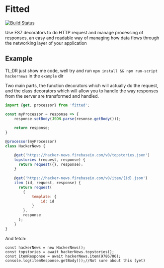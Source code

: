 Fitted
====

[![Build Status](https://travis-ci.org/JBlaak/Fitted.svg?branch=master)](https://travis-ci.org/JBlaak/Fitted)

Use ES7 decorators to do HTTP request and manage processing of responses, an easy and readable way of managing
how data flows through the networking layer of your application

Example
----

TL;DR just show me code, well try and run `npm install && npm run-script hackernews` in the `example` dir

Two main parts, the function decorators which will actually do the request, and the class decorators
which will allow you to handle the way responses from the server are transformed and handled.

```javascript
import {get, processor} from 'fitted';

const myProcessor = response => {
    response.setBody(JSON.parse(resonse.getBody()));
    
    return response;
}

@processor(myProcessor)
class HackerNews {

    @get('https://hacker-news.firebaseio.com/v0/topstories.json')
    topstories (request, response) {
      return request({}, response);
    }
    
    @get('https://hacker-news.firebaseio.com/v0/item/{id}.json')
    item (id, request, response) {
      return request(
        {
            template: {
                id: id
            }
        },
        response
      );
    }
}
```

And fetch:

```
const hackerNews = new HackerNews();
const topstories = await hackerNews.topstories();
const itemResponse = await hackerNews.item(9786706);
console.log(itemResponse.getBody());//Not sure about this (yet)
```

